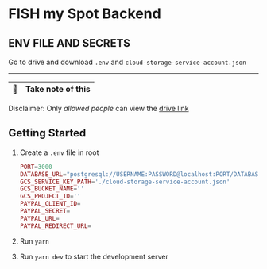 # FISH my Spot Backend

## ENV FILE AND SECRETS

Go to drive and download
`.env` and  `cloud-storage-service-account.json`

----
| :memo: | Take note of this |
| ------ | :---------------- |

Disclaimer: Only *allowed people* can view the [drive link](https://drive.google.com/drive/folders/1P1k93LB3NWUaUwsG_8Cui23L935do5yP?usp=sharing)

## Getting Started

1. Create a `.env` file in root

    ```lua
    PORT=3000
    DATABASE_URL="postgresql://USERNAME:PASSWORD@localhost:PORT/DATABASENAME?schema=public"
    GCS_SERVICE_KEY_PATH='./cloud-storage-service-account.json'
    GCS_BUCKET_NAME=''
    GCS_PROJECT_ID=''
    PAYPAL_CLIENT_ID=
    PAYPAL_SECRET=
    PAYPAL_URL=
    PAYPAL_REDIRECT_URL=
    ```

2. Run `yarn`
3. Run `yarn dev` to start the development server

